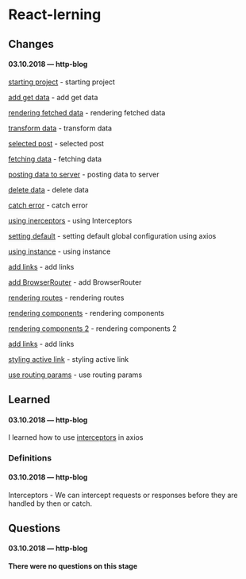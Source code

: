 # React-lerning

## Changes

#### 03.10.2018 — http-blog
[starting project](https://github.com/Mikele11/React-lerning/commit/6fdbae86da10e9456119b423bb6fb8819db5bbfd) - starting project

[add get data](https://github.com/Mikele11/React-lerning/commit/b04855dbd04f3bc73c0c87bdbd99400c5e9225fc) - add get data

[rendering fetched data](https://github.com/Mikele11/React-lerning/commit/933a6be82bafac80a6aacc430787cc2b0cddb6aa) - rendering fetched data

[transform data](https://github.com/Mikele11/React-lerning/commit/a74f1920a43f19f01db7c94726fe611e212c346e) - transform data

[selected post](https://github.com/Mikele11/React-lerning/commit/c9f3e191a0fb2b02a310a6785595f9abb33aa1c6) - selected post

[fetching data](https://github.com/Mikele11/React-lerning/commit/805f3b08be0113c4552735bb55cc75d60de6b026) - fetching data

[posting data to server](https://github.com/Mikele11/React-lerning/commit/6c2f27a867c64665a7e81f7b2c6e00f2eefbd5b6) - posting data to server

[delete data](https://github.com/Mikele11/React-lerning/commit/dfc1105e0664cb3fa1540ab45c40a0bd7b9da36e) - delete data

[catch error](https://github.com/Mikele11/React-lerning/commit/20b93399aa65948492c6e5319382bbb7fd4883dc) - catch error

[using inerceptors](https://github.com/Mikele11/React-lerning/commit/006cb92b591bafe0fdf367351ac799bd580ffc26) - using Interceptors

[setting default](https://github.com/Mikele11/React-lerning/commit/bd3c182f075ad265e91133ffdeeacdee035bdcd0) - setting default global configuration using axios

[using instance](https://github.com/Mikele11/React-lerning/commit/76b3d7fc77d6c5198d2f301a22196a92da273b1b) - using instance

[add links](https://github.com/Mikele11/React-lerning/commit/60c95249e3b827a869f777f7d3ba58b5b3ab6d3b) - add links

[add BrowserRouter](https://github.com/Mikele11/React-lerning/commit/de9aac23f3504ab03e6cfb248b5f1ec90858108a) - add BrowserRouter

[rendering routes](https://github.com/Mikele11/React-lerning/commit/57940ceba4f3fa764162beaea2f3de1a817eae4a) - rendering routes

[rendering components](https://github.com/Mikele11/React-lerning/commit/d12cecb2ea0fccfc3fa522e50d053c76d358a50f) - rendering components

[rendering components 2](https://github.com/Mikele11/React-lerning/commit/7a872c6b82082dd78f893d4445cb4b48c00f64a8) - rendering components 2

[add links](https://github.com/Mikele11/React-lerning/commit/fa58a4e19c6f1b226dd1ec34b55a9e5a09a81f18) - add links

[styling active link](https://github.com/Mikele11/React-lerning/commit/8a27b301ecdab77ab7414efdb326f82f31f1dc2b) - styling active link

[use routing params](https://github.com/Mikele11/React-lerning/commit/52f7acaeb5ddc4d0df137a0714ffbc253c008e67) - use routing params

## Learned

#### 03.10.2018 — http-blog

I learned how to use [interceptors](#interceptors) in axios


### Definitions

#### 03.10.2018 — http-blog

<a name="interceptors"></a>Interceptors - We can intercept requests or responses before they are handled by then or catch.

## Questions

#### 03.10.2018 — http-blog

**There were no questions on this stage**